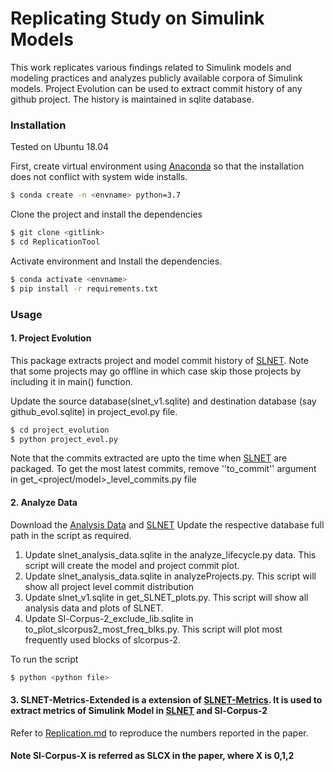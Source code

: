 # Replicating Study on Simulink Models
This work replicates various findings related to Simulink models and modeling practices and analyzes publicly available corpora of Simulink models. 
Project Evolution can be used to extract commit history of any github project. The history is maintained in sqlite database. 

### Installation

Tested on Ubuntu 18.04 

First, create virtual environment using  [Anaconda] so that the installation does not conflict with system wide installs.
```sh
$ conda create -n <envname> python=3.7
```

Clone the project and install the dependencies
```sh
$ git clone <gitlink>
$ cd ReplicationTool
```

Activate environment and Install the dependencies.
```sh
$ conda activate <envname>
$ pip install -r requirements.txt
```

### Usage

#### 1. Project Evolution
This package extracts project and model commit history of [SLNET]. Note that some projects may go offline in which case skip those projects by including it in main() function. 

Update the source database(slnet_v1.sqlite) and destination database (say github_evol.sqlite) in project_evol.py file.
```sh
$ cd project_evolution
$ python project_evol.py
```

Note that the commits extracted are upto the time when [SLNET] are packaged. To get the most latest commits, remove ''to_commit'' argument in  get_<project/model>_level_commits.py file

#### 2. Analyze Data
Download the [Analysis Data] and [SLNET]
Update the respective database full path in the script as required.
1. Update slnet_analysis_data.sqlite in the analyze_lifecycle.py data. This script will create the model and project commit plot.
2. Update slnet_analysis_data.sqlite in analyzeProjects.py. This script will show all project level commit distribution 
3. Update slnet_v1.sqlite in get_SLNET_plots.py. This script will show all analysis data and plots of SLNET. 
4. Update Sl-Corpus-2_exclude_lib.sqlite in to_plot_slcorpus2_most_freq_blks.py. This script will plot most frequently used blocks of slcorpus-2. 

To run the script

```sh
$ python <python file>
```

#### 3. SLNET-Metrics-Extended is a extension of [SLNET-Metrics]. It is used to extract metrics of Simulink Model in [SLNET] and Sl-Corpus-2
Refer to [Replication.md] to reproduce the numbers reported in the paper.


#### Note Sl-Corpus-X is referred as SLCX in the paper, where X is 0,1,2
[//]: # (These are reference links used in the body of this note and get stripped out when the markdown processor does its job. There is no need to format nicely because it shouldn't be seen. Thanks SO - http://stackoverflow.com/questions/4823468/store-comments-in-markdown-syntax)
   [Anaconda]: <https://www.anaconda.com/distribution/>
   [SLNET]: <https://zenodo.org/record/3911155#.Yjite4TMKV4>
   [Analysis Data]: <https://zenodo.org/record/4915021#.Yjitx4TMKV4>
   [Replication.md]: <https://github.com/Anonymous-double-blind/ReplicationTool/blob/main/SLNET_Metrics-Extended/replication.md>
   [SLNET-Metrics]: <https://github.com/50417/SLNET_Metrics>
